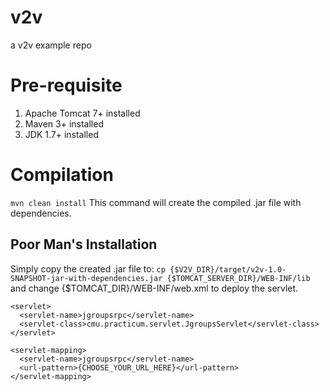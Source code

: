 # v2v
a v2v example repo

# Pre-requisite
1. Apache Tomcat 7+ installed
2. Maven 3+ installed
3. JDK 1.7+ installed

# Compilation
`mvn clean install`
This command will create the compiled .jar file with dependencies.

## Poor Man's Installation
Simply copy the created .jar file to:
`cp {$V2V_DIR}/target/v2v-1.0-SNAPSHOT-jar-with-dependencies.jar {$TOMCAT_SERVER_DIR}/WEB-INF/lib`
and change {$TOMCAT_DIR}/WEB-INF/web.xml to deploy the servlet.

    <servlet>
      <servlet-name>jgroupsrpc</servlet-name>
      <servlet-class>cmu.practicum.servlet.JgroupsServlet</servlet-class>
    </servlet>

    <servlet-mapping>
      <servlet-name>jgroupsrpc</servlet-name>
      <url-pattern>{CHOOSE_YOUR_URL_HERE}</url-pattern>
    </servlet-mapping>
